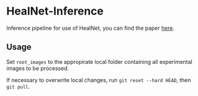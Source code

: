 # HealNet-Inference

Inference pipeline for use of HealNet, you can find the paper [here](https://arxiv.org/abs/2206.10536).

## Usage
Set `root_images` to the appropirate local folder containing all experimental images to be processed.

If necessary to overwrite local changes, run `git reset --hard HEAD`, then `git pull`.
